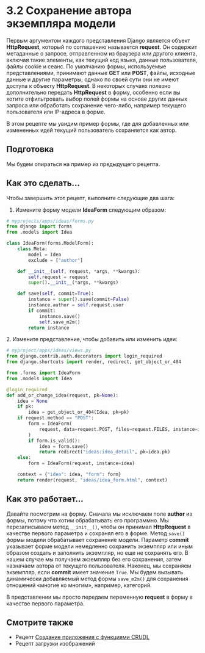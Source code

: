 # 3.2 Сохранение автора экземпляра модели

Первым аргументом каждого представления Django является объект **HttpRequest**, который по соглашению называется **request**. Он содержит метаданные о запросе, отправленном из браузера или другого клиента, включая такие элементы, как текущий код языка, данные пользователя, файлы cookie и сеанс. По умолчанию формы, используемые представлениями, принимают данные **GET** или **POST**, файлы, исходные данные и другие параметры; однако по своей сути они не имеют доступа к объекту **HttpRequest**. В некоторых случаях полезно дополнительно передать **HttpRequest** в форму, особенно если вы хотите отфильтровать выбор полей формы на основе других данных запроса или обработать сохранение чего-либо, например текущего пользователя или IP-адреса в форме.

В этом рецепте мы увидим пример формы, где для добавленных или измененных идей текущий пользователь сохраняется как автор.

## Подготовка

Мы будем опираться на пример из предыдущего рецепта.

## Как это сделать...

Чтобы завершить этот рецепт, выполните следующие два шага:

1. Измените форму модели **IdeaForm** следующим образом:

```python
# myprojects/apps/ideas/forms.py
from django import forms
from .models import Idea

class IdeaForm(forms.ModelForm):
    class Meta:
        model = Idea
        exclude = ["author"]

    def __init__(self, request, *args, **kwargs):
        self.request = request
        super().__init__(*args, **kwargs)

    def save(self, commit=True):
        instance = super().save(commit=False)
        instance.author = self.request.user
        if commit:
            instance.save()
            self.save_m2m()
        return instance
```

2\. Измените представление, чтобы добавить или изменить идеи:

```python
# myproject/apps/ideas/views.py
from django.contrib.auth.decorators import login_required
from django.shortcuts import render, redirect, get_object_or_404

from .forms import IdeaForm
from .models import Idea

@login_required
def add_or_change_idea(request, pk=None):
    idea = None
    if pk:
        idea = get_object_or_404(Idea, pk=pk)
    if request.method == "POST":
        form = IdeaForm(
            request, data=request.POST, files=request.FILES, instance=idea
        )
        if form.is_valid():
            idea = form.save()
            return redirect("ideas:idea_detail", pk=idea.pk)
    else:
        form = IdeaForm(request, instance=idea)

    context = {"idea": idea, "form": form}
    return render(request, "ideas/idea_form.html", context)
```

## Как это работает...

Давайте посмотрим на форму. Сначала мы исключаем поле **author** из формы, потому что хотим обрабатывать его программно. Мы перезаписываем метод `__init__()`, чтобы он принимал **HttpRequest** в качестве первого параметра и сохранял его в форме. Метод `save()` формы модели обрабатывает сохранение модели. Параметр **commit** указывает форме модели немедленно сохранить экземпляр или иным образом создать и заполнить экземпляр, но еще не сохранять его. В нашем случае мы получаем экземпляр без его сохранения, затем назначаем автора от текущего пользователя. Наконец, мы сохраняем экземпляр, если **commit** имеет значение `True`. Мы будем вызывать динамически добавляемый метод формы `save_m2m()` для сохранения отношений «многие ко многим», например, категорий.

В представлении мы просто передаем переменную **request** в форму в качестве первого параметра.

## Смотрите также

* Рецепт [Создание приложения с функциями CRUDL](3.1-sozdanie-prilozheniya-s-funkciyami-crudl.md)
* Рецепт загрузки изображений

